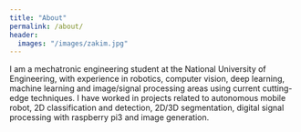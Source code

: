 ```yaml
---
title: "About"
permalink: /about/
header:
  images: "/images/zakim.jpg"
---
```


I am a mechatronic engineering student at the National University of Engineering, with experience in robotics, computer vision, deep learning, machine learning and image/signal processing areas using current cutting-edge techniques. I have worked in projects related to autonomous mobile robot, 2D classification and detection, 2D/3D segmentation, digital signal processing with raspberry pi3 and image generation.

